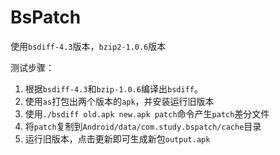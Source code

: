 # BsPatch

使用`bsdiff-4.3`版本，`bzip2-1.0.6`版本

测试步骤：

1. 根据`bsdiff-4.3`和`bzip-1.0.6`编译出`bsdiff`。
2. 使用`as`打包出两个版本的`apk`，并安装运行旧版本
3. 使用`./bsdiff old.apk new.apk patch`命令产生`patch`差分文件
4. 将`patch`复制到`Android/data/com.study.bspatch/cache`目录
5. 运行旧版本，点击更新即可生成新包`output.apk`

